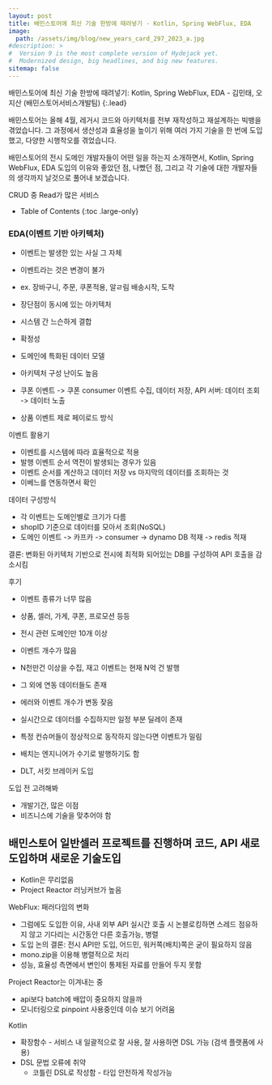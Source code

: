 ```yaml
---
layout: post
title: 배민스토어에 최신 기술 한방에 때려넣기 - Kotlin, Spring WebFlux, EDA
image: 
  path: /assets/img/blog/new_years_card_297_2023_a.jpg
#description: >
#  Version 9 is the most complete version of Hydejack yet.
#  Modernized design, big headlines, and big new features.
sitemap: false
---
```


배민스토어에 최신 기술 한방에 때려넣기: Kotlin, Spring WebFlux, EDA - 김민태, 오지산 (배민스토어서비스개발팀)
{:.lead}

배민스토어는 올해 4월, 레거시 코드와 아키텍처를 전부 재작성하고 재설계하는 빅뱅을 겪었습니다.
그 과정에서 생산성과 효율성을 높이기 위해 여러 가지 기술을 한 번에 도입했고, 다양한 시행착오를 겪었습니다.

배민스토어의 전시 도메인 개발자들이 어떤 일을 하는지 소개하면서,
Kotlin, Spring WebFlux, EDA 도입의 이유와 좋았던 점, 나빴던 점,
그리고 각 기술에 대한 개발자들의 생각까지 날것으로 풀어내 보겠습니다.

CRUD 중 Read가 많은 서비스

- Table of Contents
{:toc .large-only}

### EDA(이벤트 기반 아키텍처)

- 이벤트는 발생한 있는 사실 그 자체
- 이벤트라는 것은 변경이 불가
- ex. 장바구니, 주문, 쿠폰적용, 알ㄹ림 배송시작, 도착

- 장단점이 동시에 있는 아키텍처
- 시스템 간 느슨하게 결합
- 확정성
- 도메인에 특화된 데이터 모델
- 아키텍처 구성 난이도 높음
- 쿠폰 이벤트 -> 쿠폰 consumer 이벤트 수집, 데이터 저장, API 서버: 데이터 조회 -> 데이터 노출
- 상품 이벤트 제로 페이로드 방식

이벤트 활용기
- 이벤트를 시스템에 따라 효율적으로 적용
- 발행 이벤트 순서 역전이 발생되는 경우가 있음
- 이벤트 순서를 계산하고 데이터 저장 vs 마지막의 데이터를 조회하는 것
- 이베느를 연동하면서 확인


데이터 구성방식
- 각 이벤트는 도메인별로 크기가 다름
- shopID 기준으로 데이터를 모아서 조회(NoSQL)
- 도메인 이벤트 -> 카프카 -> consumer -> dynamo DB 적재 -> redis 적재

결론: 변화된 아키텍처 기반으로 전시에 최적화 되어있는 DB를 구성하여 API 호출을 감소시킴

후기
- 이벤트 종류가 너무 많음
- 상품, 셀러, 가게, 쿠폰, 프로모션 등등
- 전시 관련 도메인만 10개 이상
- 이벤트 개수가 많음
- N천만건 이상을 수집, 재고 이벤트는 현재 N억 건 발행
- 그 외에 연동 데이터들도 존재
- 에러와 이벤트 개수가 변동 잦음
- 실시간으로 데이터를 수집하지만 일정 부분 딜레이 존재
- 특정 컨슈머들이 정상적으로 동작하지 않는다면 이벤트가 밀림
- 배치는 엔지니어가 수기로 발행하기도 함

- DLT, 서킷 브레이커 도입

도입 전 고려해봐
- 개발기간, 많은 이점
- 비즈니스에 기술을 맞추어야 함


## 배민스토어 일반셀러 프로젝트를 진행하며 코드, API 새로 도입하며 새로운 기술도입

- Kotlin은 무리없음
- Project Reactor 러닝커브가 높음

WebFlux: 패러다임의 변화
- 그럼에도 도입한 이유, 사내 외부 API 실시간 호출 시 논블로킹하면 스레드 점유하지 않고 기다리는 시간동안 다른 호출가능, 병렬
- 도입 논의 결론: 전시 API만 도입, 어드민, 워커쪽(배치)쪽은 굳이 필요하지 않음 
- mono.zip을 이용해 병렬적으로 처리
- 성능, 효율성 측면에서 변인이 통제된 자료를 만들어 두지 못함

Project Reactor는 이겨내는 중
- api보다 batch에 배압이 중요하지 않을까
- 모니터링으로 pinpoint 사용중인데 이슈 보기 어려움

Kotlin
- 확장함수 - 서비스 내 일괄적으로 잘 사용, 잘 사용하면 DSL 가능 (검색 플랫폼에 사용)
- DSL 문법 오류에 취약
  - 코틀린 DSL로 작성함 - 타입 안전하게 작성가능